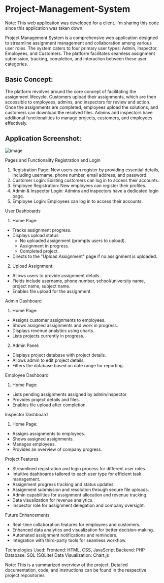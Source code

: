 # Project-Management-System

Note: This web application was developed for a client. I'm sharing this code since this application was taken down.

Project Management System is a comprehensive web application designed to streamline assignment management and collaboration among various user roles. The system caters to four primary user types: Admin, Inspector, Employees, and Customers. The platform facilitates seamless assignment submission, tracking, completion, and interaction between these user categories.

## Basic Concept:

The platform revolves around the core concept of facilitating the assignment lifecycle. Customers upload their assignments, which are then accessible to employees, admins, and inspectors for review and action. Once the assignments are completed, employees upload the solutions, and customers can download the resolved files. Admins and inspectors have additional functionalities to manage projects, customers, and employees effectively.

## Application Screenshot:

![image](https://github.com/Munavvirr/Project-Management-System/assets/72682848/afc3f89d-87c6-4932-8a0b-1d6a4fef6e73)


Pages and Functionality
Registration and Login
1. Registration Page: New users can register by providing essential details, including username, phone number, email address, and password.
2. Customer Login: Existing customers can log in to access their accounts.
3. Employee Registration: New employees can register their profiles.
4. Admin & Inspector Login: Admins and inspectors have a dedicated login page.
5. Employee Login: Employees can log in to access their accounts.

User Dashboards
1. Home Page:
- Tracks assignment progress.
- Displays upload status:
  - No uploaded assignment (prompts users to upload).
  - Assignment in progress.
  - Completed project.
- Directs to the "Upload Assignment" page if no assignment is uploaded.
2. Upload Assignment:
- Allows users to provide assignment details.
- Fields include username, phone number, school/university name, project name, subject name.
- Enables file upload for the assignment.

Admin Dashboard
1. Home Page:
- Assigns customer assignments to employees.
- Shows assigned assignments and work in progress.
- Displays revenue analytics using charts.
- Lists projects currently in progress.
2. Admin Panel:
- Displays project database with project details.
- Allows admin to edit project details.
- Filters the database based on date range for reporting.

Employee Dashboard
1. Home Page:
- Lists pending assignments assigned by admin/inspector.
- Provides project details and files.
- Enables file upload after completion.

Inspector Dashboard
1. Home Page:
- Assigns assignments to employees.
- Shows assigned assignments.
- Manages employees.
- Provides an overview of company progress.

Project Features
- Streamlined registration and login process for different user roles.
- Intuitive dashboards tailored to each user type for efficient task management.
- Assignment progress tracking and status updates.
- Assignment submission and resolution through secure file uploads.
- Admin capabilities for assignment allocation and revenue tracking.
- Data visualization for revenue analytics.
- Inspector role for assignment delegation and company oversight.

Future Enhancements
- Real-time collaboration features for employees and customers.
- Enhanced data analytics and visualization for better decision-making.
- Automated assignment notifications and reminders.
- Integration with third-party tools for seamless workflow.

Technologies Used:
Frontend: HTML, CSS, JavaScript
Backend: PHP
Database: SQL (SQLite)
Data Visualization: Chart.js

Note: This is a summarized overview of the project. Detailed documentation, code, and instructions can be found in the respective project repositories
